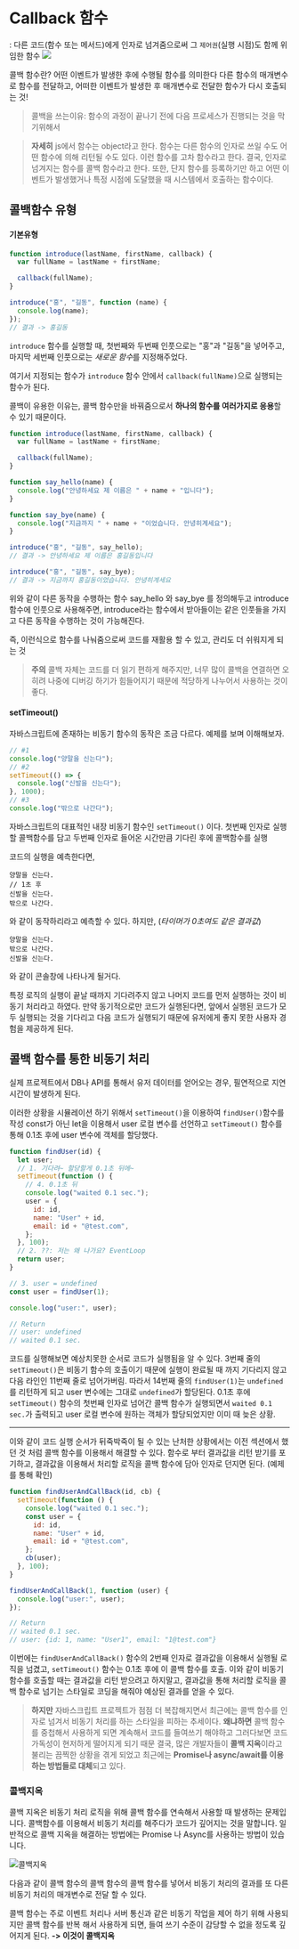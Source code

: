 # Callback 함수

: 다른 코드(함수 또는 메서드)에게 인자로 넘겨줌으로써 그 `제어권`(실행 시점)도 함께 위임한 함수
![](https://upload.wikimedia.org/wikipedia/commons/thumb/d/d4/Callback-notitle.svg/740px-Callback-notitle.svg.png)

콜백 함수란? 어떤 이벤트가 발생한 후에 수행될 함수를 의미한다
다른 함수의 매개변수로 함수를 전달하고, 어떠한 이벤트가 발생한 후 매개변수로 전달한 함수가 다시 호출되는 것!

> 콜백을 쓰는이유: 함수의 과정이 끝나기 전에 다음 프로세스가 진행되는 것을 막기위해서

> **자세히**
> js에서 함수는 object라고 한다.
> 함수는 다른 함수의 인자로 쓰일 수도 어떤 함수에 의해 리턴될 수도 있다. 이런 함수를 고차 함수라고 한다.
> 결국, 인자로 넘겨지는 함수를 콜백 함수라고 한다. 또한, 단지 함수를 등록하기만 하고 어떤 이벤트가 발생했거나 특정 시점에 도달했을 때 시스템에서 호출하는 함수이다.

## 콜백함수 유형

#### 기본유형

```js
function introduce(lastName, firstName, callback) {
  var fullName = lastName + firstName;

  callback(fullName);
}

introduce("홍", "길동", function (name) {
  console.log(name);
});
// 결과 -> 홍길동
```

`introduce` 함수를 실행할 때, 첫번째와 두번째 인풋으로는 "홍"과 "길동"을 넣어주고, 마지막 세번째 인풋으로는 *새로운 함수*를 지정해주었다.

여기서 지정되는 함수가 `introduce` 함수 안에서 `callback(fullName)`으로 실행되는 함수가 된다.

콜백이 유용한 이유는, 콜백 함수만을 바꿔줌으로서 **하나의 함수를 여러가지로 응용**할 수 있기 때문이다.

```js
function introduce(lastName, firstName, callback) {
  var fullName = lastName + firstName;

  callback(fullName);
}

function say_hello(name) {
  console.log("안녕하세요 제 이름은 " + name + "입니다");
}

function say_bye(name) {
  console.log("지금까지 " + name + "이었습니다. 안녕히계세요");
}

introduce("홍", "길동", say_hello);
// 결과 -> 안녕하세요 제 이름은 홍길동입니다

introduce("홍", "길동", say_bye);
// 결과 -> 지금까지 홍길동이었습니다. 안녕히계세요
```

위와 같이 다른 동작을 수행하는 함수 say_hello 와 say_bye 를 정의해두고 introduce 함수에 인풋으로 사용해주면, introduce라는 함수에서 받아들이는 같은 인풋들을 가지고 다른 동작을 수행하는 것이 가능해진다.

즉, 이런식으로 함수를 나눠줌으로써 코드를 재활용 할 수 있고, 관리도 더 쉬워지게 되는 것

> **주의**
> 콜백 자체는 코드를 더 읽기 편하게 해주지만, 너무 많이 콜백을 연결하면 오히려 나중에 디버깅 하기가 힘들어지기 때문에 적당하게 나누어서 사용하는 것이 좋다.

#### setTimeout()

자바스크립트에 존재하는 비동기 함수의 동작은 조금 다르다. 예제를 보며 이해해보자.

```js
// #1
console.log("양말을 신는다");
// #2
setTimeout(() => {
  console.log("신발을 신는다");
}, 1000);
// #3
console.log("밖으로 나간다");
```

자바스크립트의 대표적인 내장 비동기 함수인 `setTimeout()` 이다.
첫번째 인자로 실행할 콜백함수를 담고 두번째 인자로 들어온 시간만큼 기다린 후에 콜백함수를 실행

코드의 실행을 예측한다면,

```text
양말을 신는다.
// 1초 후
신발을 신는다.
밖으로 나간다.
```

와 같이 동작하리라고 예측할 수 있다. 하지만, (_타이머가 0초여도 같은 결과값_)

```text
양말을 신는다.
밖으로 나간다.
신발을 신는다.
```

와 같이 콘솔창에 나타나게 될거다.

특정 로직의 실행이 끝날 때까지 기다려주지 않고 나머지 코드를 먼저 실행하는 것이 비동기 처리라고 하였다.
만약 동기적으로만 코드가 실행된다면, 앞에서 실행된 코드가 모두 실행되는 것을 기다리고 다음 코드가 실행되기 때문에 유저에게 좋지 못한 사용자 경험을 제공하게 된다.

## 콜백 함수를 통한 비동기 처리

실제 프로젝트에서 DB나 API를 통해서 유저 데이터를 얻어오는 경우, 필연적으로 지연시간이 발생하게 된다.

이러한 상황을 시뮬레이션 하기 위해서 `setTimeout()`을 이용하여 `findUser()`함수를 작성
const가 아닌 let을 이용해서 user 로컬 변수를 선언하고 `setTimeout()` 함수를 통해 0.1초 후에 user 변수에 객체를 할당했다.

```js
function findUser(id) {
  let user;
  // 1. 기다려~ 할당할게 0.1초 뒤에~
  setTimeout(function () {
    // 4. 0.1초 뒤
    console.log("waited 0.1 sec.");
    user = {
      id: id,
      name: "User" + id,
      email: id + "@test.com",
    };
  }, 100);
  // 2. ??: 저는 왜 나가요? EventLoop
  return user;
}

// 3. user = undefined
const user = findUser(1);

console.log("user:", user);

// Return
// user: undefined
// waited 0.1 sec.
```

코드를 실행해보면 예상치못한 순서로 코드가 실행됨을 알 수 있다.
3번째 줄의 `setTimeout()`은 비동기 함수의 호출이기 때문에 실행이 완료될 때 까지 기다리지 않고
다음 라인인 11번째 줄로 넘어가버림.
따라서 14번째 줄의 `findUser(1)`는 `undefined`를 리턴하게 되고 user 변수에는 그대로 `undefined`가 할당된다.
0.1초 후에 `setTimeout()` 함수의 첫번째 인자로 넘어간 콜백 함수가 실행되면서
`waited 0.1 sec.`가 출력되고 user 로컬 변수에 원하는 객체가 할당되었지만 이미 때 늦은 상황.

---

이와 같이 코드 실행 순서가 뒤죽박죽이 될 수 있는 난처한 상황에서는 이전 섹션에서 했던 것 처럼 콜백 함수를 이용해서 해결할 수 있다.
함수로 부터 결과값을 리턴 받기를 포기하고, 결과값을 이용해서 처리할 로직을 콜백 함수에 담아 인자로 던지면 된다. (예제를 통해 확인)

```js
function findUserAndCallBack(id, cb) {
  setTimeout(function () {
    console.log("waited 0.1 sec.");
    const user = {
      id: id,
      name: "User" + id,
      email: id + "@test.com",
    };
    cb(user);
  }, 100);
}

findUserAndCallBack(1, function (user) {
  console.log("user:", user);
});

// Return
// waited 0.1 sec.
// user: {id: 1, name: "User1", email: "1@test.com"}
```

이번에는 `findUserAndCallBack()` 함수의 2번째 인자로 결과값을 이용해서 실행될 로직을 넘겼고, `setTimeout()` 함수는 0.1초 후에 이 콜백 함수를 호출.
이와 같이 비동기 함수를 호출할 때는 결과값을 리턴 받으려고 하지말고, 결과값을 통해 처리할 로직을 콜백 함수로 넘기는 스타일로 코딩을 해줘야 예상된 결과를 얻을 수 있다.

> **하지만** 자바스크립트 프로젝트가 점점 더 복잡해지면서 최근에는 콜백 함수를 인자로 넘겨서 비동기 처리를 하는 스타일을 피하는 추세이다.
> **왜냐하면** 콜백 함수를 중첩해서 사용하게 되면 계속해서 코드를 들여쓰기 해야하고 그러다보면 코드 가독성이 현저하게 떨어지게 되기 때문
> 결국, 많은 개발자들이 **콜백 지옥**이라고 불리는 끔찍한 상황을 겪게 되었고 최근에는 **Promise나 async/await를 이용하는 방법들로 대체**되고 있다.

### 콜백지옥

콜백 지옥은 비동기 처리 로직을 위해 콜백 함수를 연속해서 사용할 때 발생하는 문제입니다.
콜백함수를 이용해서 비동기 처리를 해주다가 코드가 깊어지는 것을 말합니다.
일반적으로 콜백 지옥을 해결하는 방법에는 Promise 나 Async를 사용하는 방법이 있습니다.

![콜백지옥](https://i0.wp.com/hanamon.kr/wp-content/uploads/2021/08/%E1%84%8F%E1%85%A9%E1%86%AF%E1%84%87%E1%85%A2%E1%86%A8%E1%84%8C%E1%85%B5%E1%84%8B%E1%85%A9%E1%86%A8.png?w=640&ssl=1)

다음과 같이 콜백 함수의 콜백 함수의 콜백 함수를 넣어서 비동기 처리의 결과를 또 다른 비동기 처리의 매개변수로 전달 할 수 있다.

콜백 함수는 주로 이벤트 처리나 서버 통신과 같은 비동기 작업을 제어 하기 위해 사용되지만 콜백 함수를 반복 해서 사용하게 되면, 들여 쓰기 수준이 감당할 수 없을 정도록 깊어지게 된다.
**-> 이것이 콜백지옥**
